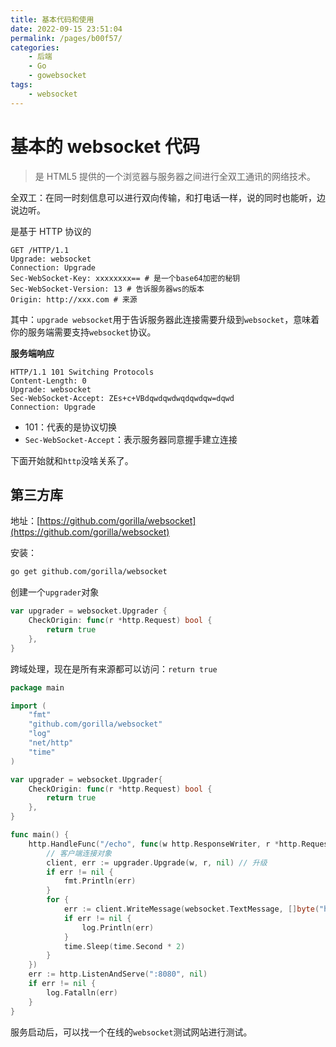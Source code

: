 ```yaml
---
title: 基本代码和使用
date: 2022-09-15 23:51:04
permalink: /pages/b00f57/
categories:
    - 后端
    - Go
    - gowebsocket
tags:
    - websocket
---
```


# 基本的 websocket 代码

> 是 HTML5 提供的一个浏览器与服务器之间进行全双工通讯的网络技术。

全双工：在同一时刻信息可以进行双向传输，和打电话一样，说的同时也能听，边说边听。

是基于 HTTP 协议的

```http
GET /HTTP/1.1
Upgrade: websocket
Connection: Upgrade
Sec-WebSocket-Key: xxxxxxxx== # 是一个base64加密的秘钥
Sec-WebSocket-Version: 13 # 告诉服务器ws的版本
Origin: http://xxx.com # 来源
```

其中：`upgrade websocket`用于告诉服务器此连接需要升级到`websocket`，意味着你的服务端需要支持`websocket`协议。

**服务端响应**

```http
HTTP/1.1 101 Switching Protocols
Content-Length: 0
Upgrade: websocket
Sec-WebSocket-Accept: ZEs+c+VBdqwdqwdwqdqwdqw=dqwd
Connection: Upgrade
```

-   101：代表的是协议切换
-   `Sec-WebSocket-Accept`：表示服务器同意握手建立连接

下面开始就和`http`没啥关系了。

## 第三方库

地址：[https://github.com/gorilla/websocket](https://github.com/gorilla/websocket)

安装：

```bash
go get github.com/gorilla/websocket
```

创建一个`upgrader`对象

```go
var upgrader = websocket.Upgrader {
    CheckOrigin: func(r *http.Request) bool {
        return true
    },
}
```

跨域处理，现在是所有来源都可以访问：`return true`

```go
package main

import (
	"fmt"
	"github.com/gorilla/websocket"
	"log"
	"net/http"
	"time"
)

var upgrader = websocket.Upgrader{
	CheckOrigin: func(r *http.Request) bool {
		return true
	},
}

func main() {
	http.HandleFunc("/echo", func(w http.ResponseWriter, r *http.Request) {
		// 客户端连接对象
		client, err := upgrader.Upgrade(w, r, nil) // 升级
		if err != nil {
			fmt.Println(err)
		}
		for {
			err := client.WriteMessage(websocket.TextMessage, []byte("hello"))
			if err != nil {
				log.Println(err)
			}
			time.Sleep(time.Second * 2)
		}
	})
	err := http.ListenAndServe(":8080", nil)
	if err != nil {
		log.Fatalln(err)
	}
}

```

服务启动后，可以找一个在线的`websocket`测试网站进行测试。

